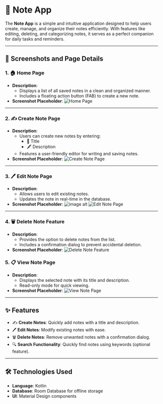 # 📝 Note App

The **Note App** is a simple and intuitive application designed to help users create, manage, and organize their notes efficiently. With features like editing, deleting, and categorizing notes, it serves as a perfect companion for daily tasks and reminders.

---

## 📸 Screenshots and Page Details

### 1. 🏠 **Home Page**
- **Description**: 
  - Displays a list of all saved notes in a clean and organized manner.
  - Includes a floating action button (FAB) to create a new note.
- **Screenshot Placeholder**:
  ![Home Page](https://github.com/Darshan26B/Note_App-SQLite/blob/8196fe79eec9a5eb2a59c7ceb78668f7796b0d31/Screenshot_20241203_122931.png)

---

### 2. ✍️ **Create Note Page**
- **Description**: 
  - Users can create new notes by entering:
    - 📝 Title
    - 🖋️ Description
  - Features a user-friendly editor for writing and saving notes.
- **Screenshot Placeholder**:
  ![Create Note Page](https://github.com/Darshan26B/Note_App-SQLite/blob/8196fe79eec9a5eb2a59c7ceb78668f7796b0d31/Screenshot_20241203_122956.png)

---

### 3. 🖊️ **Edit Note Page**
- **Description**:
  - Allows users to edit existing notes.
  - Updates the note in real-time in the database.
- **Screenshot Placeholder**:
  ![ image alt](https://github.com/Darshan26B/Note_App-SQLite/blob/8196fe79eec9a5eb2a59c7ceb78668f7796b0d31/Screenshot_20241203_123225.png)
  ![Edit Note Page](https://github.com/Darshan26B/Note_App-SQLite/blob/8196fe79eec9a5eb2a59c7ceb78668f7796b0d31/Screenshot_20241203_123317.png)

  

---

### 4. 🗑️ **Delete Note Feature**
- **Description**:
  - Provides the option to delete notes from the list.
  - Includes a confirmation dialog to prevent accidental deletion.
- **Screenshot Placeholder**:
  ![Delete Note Feature](https://github.com/Darshan26B/Note_App-SQLite/blob/8196fe79eec9a5eb2a59c7ceb78668f7796b0d31/Screenshot_20241203_123411.png)

 

### 5. 📋 **View Note Page**
- **Description**: 
  - Displays the selected note with its title and description.
  - Read-only mode for quick viewing.
- **Screenshot Placeholder**:
  ![View Note Page](https://github.com/Darshan26B/Note_App-SQLite/blob/8196fe79eec9a5eb2a59c7ceb78668f7796b0d31/Screenshot_20241203_123111.png)

---

## ✨ Features

- ✍️ **Create Notes**: Quickly add notes with a title and description.
- 🖊️ **Edit Notes**: Modify existing notes with ease.
- 🗑️ **Delete Notes**: Remove unwanted notes with a confirmation dialog.
- 🔍 **Search Functionality**: Quickly find notes using keywords (optional feature).

---

## 🛠️ Technologies Used

- **Language**: Kotlin  
- **Database**: Room Database for offline storage  
- **UI**: Material Design components  
